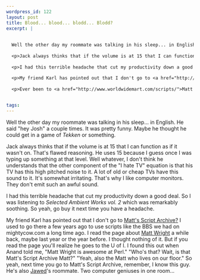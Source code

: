 ```yaml
--- 
wordpress_id: 122
layout: post
title: Blood... blood... blodd... Blodd?
excerpt: |
  
  
  Well the other day my roommate was talking in his sleep... in English.  He said "hey Josh" a couple times.  It was pretty funny.  Maybe he thought he could get in a game of <i>Tekken</i> or something.
  
  <p>Jack always thinks that if the volume is at 15 that I can function as if it wasn't on.  That's flawed reasoning.  He uses 15 because I guess once I was typing up something at that level.  Well whatever, I don't think he understands that the other component of the "I hate TV" equation is that his TV has this high pitched noise to it.  A lot of old or cheap TVs have this sound to it.  It's somewhat irritating.  That's why I like computer monitors.  They don't emit such an awful sound.
  
  <p>I had this terrible headache that cut my productivity down a good deal.  So I was listening to <i> Selected Ambient Works vol. 2</i> which was remarkably soothing.  So yeah, go buy it next time you have a headache.
  
  <p>My friend Karl has pointed out that I don't go to <a href="http://www.cnn.com/>cnn.com</a> often.  I guess some King died and he's just pointing out that nobody knows anything beyond their own region's problems in America.  He's right.
  
  <p>Ever been to <a href="http://www.worldwidemart.com/scripts/">Matt's Script Archive?</a>  I used to go there a few years ago to use scripts like the BBS we had on mightycow.com a long time ago.  I read the page about <a href="http://www.worldwidemart.com/mattw/">Matt Wright</a> a while back, maybe last year or the year before.  I thought nothing of it.  But if you read the page you'll realize he goes to the U of I.  I found this out when Anand told me, "Matt Wright is awesome at Perl."  "Who's that?  Wait, is that Matt's Script Archive Matt?"  "Yeah, also the Matt who lives on our floor."  So yeah, next time you go to Matt's Script Archive, remember, I know this guy.  He's also <a href="http://www.jawed.com/">Jawed</a>'s roommate.  Two computer geniuses in one room...


tags: 
---
```




Well the other day my roommate was talking in his sleep... in English.  He said "hey Josh" a couple times.  It was pretty funny.  Maybe he thought he could get in a game of <i>Tekken</i> or something.

<p>Jack always thinks that if the volume is at 15 that I can function as if it wasn't on.  That's flawed reasoning.  He uses 15 because I guess once I was typing up something at that level.  Well whatever, I don't think he understands that the other component of the "I hate TV" equation is that his TV has this high pitched noise to it.  A lot of old or cheap TVs have this sound to it.  It's somewhat irritating.  That's why I like computer monitors.  They don't emit such an awful sound.

<p>I had this terrible headache that cut my productivity down a good deal.  So I was listening to <i> Selected Ambient Works vol. 2</i> which was remarkably soothing.  So yeah, go buy it next time you have a headache.

<p>My friend Karl has pointed out that I don't go to <a href="http://www.cnn.com/>cnn.com</a> often.  I guess some King died and he's just pointing out that nobody knows anything beyond their own region's problems in America.  He's right.

<p>Ever been to <a href="http://www.worldwidemart.com/scripts/">Matt's Script Archive?</a>  I used to go there a few years ago to use scripts like the BBS we had on mightycow.com a long time ago.  I read the page about <a href="http://www.worldwidemart.com/mattw/">Matt Wright</a> a while back, maybe last year or the year before.  I thought nothing of it.  But if you read the page you'll realize he goes to the U of I.  I found this out when Anand told me, "Matt Wright is awesome at Perl."  "Who's that?  Wait, is that Matt's Script Archive Matt?"  "Yeah, also the Matt who lives on our floor."  So yeah, next time you go to Matt's Script Archive, remember, I know this guy.  He's also <a href="http://www.jawed.com/">Jawed</a>'s roommate.  Two computer geniuses in one room...

